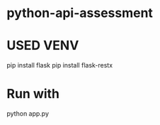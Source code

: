 # python-api-assessment

# USED VENV
pip install flask
pip install flask-restx

# Run with
python app.py